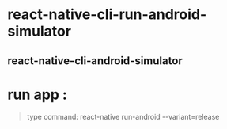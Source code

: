 # react-native-cli-run-android-simulator
## react-native-cli-android-simulator
# run app :
>  type command: react-native run-android --variant=release
